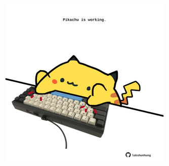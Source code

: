 <!-- built at 07/08/2024, 05:00:56 UTC -->
<p align="center">
  <img width="500" height="500" src="./ReadmeImage.svg">
</p>
